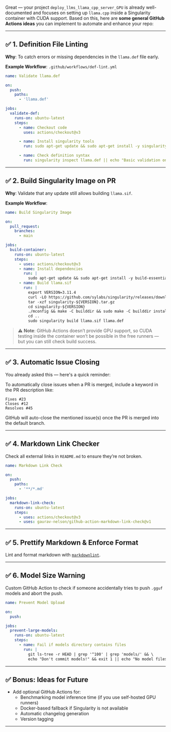Great — your project `deploy_llms_llama_cpp_server_GPU` is already well-documented and focuses on setting up `llama.cpp` inside a Singularity container with CUDA support. Based on this, here are **some general GitHub Actions ideas** you can implement to automate and enhance your repo:

---

## ✅ **1. Definition File Linting**
**Why**: To catch errors or missing dependencies in the `llama.def` file early.

**Example Workflow**: `.github/workflows/def-lint.yml`
```yaml
name: Validate llama.def

on:
  push:
    paths:
      - 'llama.def'

jobs:
  validate-def:
    runs-on: ubuntu-latest
    steps:
      - name: Checkout code
        uses: actions/checkout@v3

      - name: Install singularity tools
        run: sudo apt-get update && sudo apt-get install -y singularity-container

      - name: Check definition syntax
        run: singularity inspect llama.def || echo "Basic validation only"
```

---

## ✅ **2. Build Singularity Image on PR**
**Why**: Validate that any update still allows building `llama.sif`.

**Example Workflow**:
```yaml
name: Build Singularity Image

on:
  pull_request:
    branches:
      - main

jobs:
  build-container:
    runs-on: ubuntu-latest
    steps:
      - uses: actions/checkout@v3
      - name: Install dependencies
        run: |
          sudo apt-get update && sudo apt-get install -y build-essential libseccomp-dev pkg-config squashfs-tools cryptsetup curl git
      - name: Build llama.sif
        run: |
          export VERSION=3.11.4
          curl -LO https://github.com/sylabs/singularity/releases/download/v${VERSION}/singularity-${VERSION}.tar.gz
          tar -xzf singularity-${VERSION}.tar.gz
          cd singularity-${VERSION}
          ./mconfig && make -C builddir && sudo make -C builddir install
          cd ..
          sudo singularity build llama.sif llama.def
```

> ⚠️ **Note**: GitHub Actions doesn’t provide GPU support, so CUDA testing inside the container won’t be possible in the free runners — but you can still check build success.

---

## ✅ **3. Automatic Issue Closing**
You already asked this — here's a quick reminder:

To automatically close issues when a PR is merged, include a keyword in the PR description like:

```
Fixes #23
Closes #12
Resolves #45
```

GitHub will auto-close the mentioned issue(s) once the PR is merged into the default branch.

---

## ✅ **4. Markdown Link Checker**
Check all external links in `README.md` to ensure they’re not broken.

```yaml
name: Markdown Link Check

on:
  push:
    paths:
      - '**/*.md'

jobs:
  markdown-link-check:
    runs-on: ubuntu-latest
    steps:
      - uses: actions/checkout@v3
      - uses: gaurav-nelson/github-action-markdown-link-check@v1
```

---

## ✅ **5. Prettify Markdown & Enforce Format**
Lint and format markdown with [`markdownlint`](https://github.com/markdownlint/markdownlint).

---

## ✅ **6. Model Size Warning**
Custom GitHub Action to check if someone accidentally tries to push `.gguf` models and abort the push.

```yaml
name: Prevent Model Upload

on:
  push:

jobs:
  prevent-large-models:
    runs-on: ubuntu-latest
    steps:
      - name: Fail if models directory contains files
        run: |
          git ls-tree -r HEAD | grep '^100' | grep 'models/' && \
          echo "Don't commit models!" && exit 1 || echo "No model files detected."
```

---

## ✅ Bonus: **Ideas for Future**
- Add optional GitHub Actions for:
  - Benchmarking model inference time (if you use self-hosted GPU runners)
  - Docker-based fallback if Singularity is not available
  - Automatic changelog generation
  - Version tagging

---
